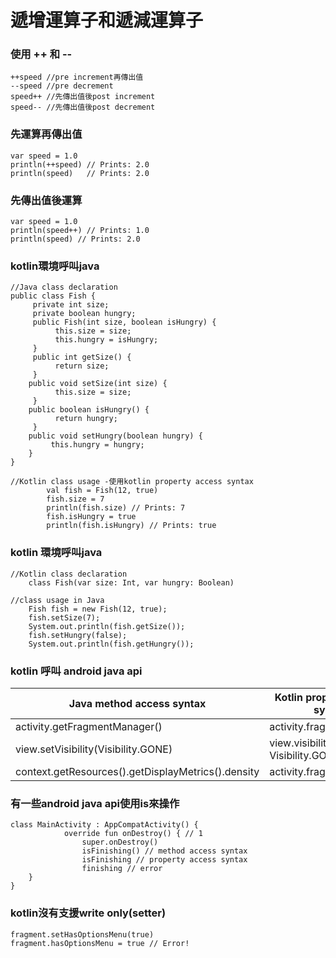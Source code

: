 # 遞增運算子和遞減運算子
### 使用 ++ 和 --
	++speed //pre increment再傳出值
	--speed //pre decrement
	speed++ //先傳出值後post increment
	speed-- //先傳出值後post decrement

### 先運算再傳出值
	var speed = 1.0
	println(++speed) // Prints: 2.0
	println(speed)   // Prints: 2.0

### 先傳出值後運算
	var speed = 1.0
	println(speed++) // Prints: 1.0
	println(speed) // Prints: 2.0

### kotlin環境呼叫java
	//Java class declaration
	public class Fish {
	     private int size;
	     private boolean hungry;
	     public Fish(int size, boolean isHungry) {
	          this.size = size;
	          this.hungry = isHungry;
		 }
	     public int getSize() {
	          return size;
		 }
	    public void setSize(int size) {
	          this.size = size;
		 }
	    public boolean isHungry() {
	          return hungry;
		 }
	    public void setHungry(boolean hungry) {
	         this.hungry = hungry;
		}
	}

	//Kotlin class usage -使用kotlin property access syntax
	        val fish = Fish(12, true)
	        fish.size = 7
	        println(fish.size) // Prints: 7
	        fish.isHungry = true
	        println(fish.isHungry) // Prints: true
	

### kotlin 環境呼叫java
	//Kotlin class declaration
		class Fish(var size: Int, var hungry: Boolean)
		
	//class usage in Java
		Fish fish = new Fish(12, true);
		fish.setSize(7);
		System.out.println(fish.getSize());
		fish.setHungry(false);
		System.out.println(fish.getHungry());

### kotlin 呼叫 android java api
Java method access syntax                                  | Kotlin property access syntax           |
-----------------------------------------------------------|-----------------------------------------|
activity.getFragmentManager()                              | activity.fragmentManager                |
view.setVisibility(Visibility.GONE)                        | view.visibility = Visibility.GONE       |
context.getResources().getDisplayMetrics().density         | activity.fragmentManager                |

### 有一些android java api使用is來操作

	class MainActivity : AppCompatActivity() {
	            override fun onDestroy() { // 1
	                super.onDestroy()
	                isFinishing() // method access syntax
	                isFinishing // property access syntax
	                finishing // error
		} 
	}
	
	
### kotlin沒有支援write only(setter)
	fragment.setHasOptionsMenu(true)
	fragment.hasOptionsMenu = true // Error!